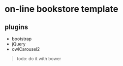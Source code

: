 # on-line bookstore template

## plugins

* bootstrap
* jQuery
* owlCarousel2

> todo: do it with bower